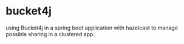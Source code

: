 # bucket4j
using Bucket4j in a spring boot application with hazelcast to manage possible sharing in a clustered app.
